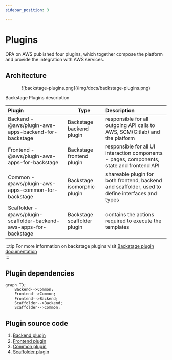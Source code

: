 ```yaml
---
sidebar_position: 3

---
```


# Plugins

OPA on AWS published four plugins, which together compose the platform and provide the integration with AWS services.

## Architecture

<p align="center">
![backstage-plugins.png](/img/docs/backstage-plugins.png)
</p>

Backstage Plugins description

| Plugin | Type  | Description |
| :------------------- | ---- | :----------------------------------------------------------------------------------------- |
| Backend - @aws/plugin-aws-apps-backend-for-backstage| Backstage backend plugin | responsible for all outgoing API calls to AWS, SCM(Gitlab) and the platform |
| Frontend - @aws/plugin-aws-apps-for-backstage| Backstage frontend plugin | responsible for all UI interaction components - pages, components, state and frontend API |
| Common - @aws/plugin-aws-apps-common-for-backstage| Backstage isomorphic plugin | shareable plugin for both frontend, backend and scaffolder, used to define interfaces and types |
| Scaffolder - @aws/plugin-scaffolder-backend-aws-apps-for-backstage| Backstage scaffolder plugin | contains the actions required to execute the templates |

:::tip
For more information on backstage plugins visit [Backstage plugin documentation](https://backstage.io/docs/plugins/backend-plugin/#creating-a-backend-plugin)  
:::

## Plugin dependencies  

```mermaid
graph TD;
    Backend-->Common;
    Frontend-->Common;
    Frontend-->Backend;
    Scaffolder-->Backend;
    Scaffolder-->Common;
```

## Plugin source code

1. [Backend plugin](https://github.com/awslabs/app-development-for-backstage-io-on-aws/blob/main/backstage-plugins/plugins/aws-apps-backend/README.md)
2. [Frontend plugin](https://github.com/awslabs/app-development-for-backstage-io-on-aws/blob/main/backstage-plugins/plugins/aws-apps/README.md)
3. [Common plugin](https://github.com/awslabs/app-development-for-backstage-io-on-aws/blob/main/backstage-plugins/plugins/aws-apps-common/README.md)
4. [Scaffolder plugin](https://github.com/awslabs/app-development-for-backstage-io-on-aws/blob/main/backstage-plugins/plugins/scaffolder-backend-module-aws-apps/README.md)
